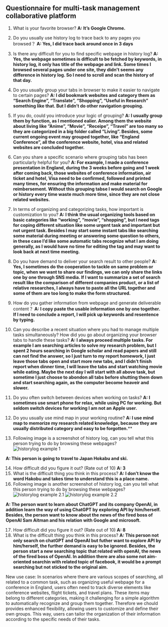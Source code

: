 ## Questionnaire for multi-task management collaborative platform

1.	What is your favorite browser?
**A: It’s Google Chrome.**
2.	Do you usually use history log to trace back to any pages you browsed？
**A: Yes, I did trace back around once in 3 days**
3.	Is there any difficult for you to find specific webpage in history log?
**A: Yes, the webpage sometimes is difficult to be fetched by keywords, in history log, it only has title of the webpage and link. Some times I browsed several pages under one site, they didn't seems any difference in history log. So I need to scroll and scan the history of that day.**
4.	Do you usually group your tabs in browser to make it easier to navigate to certain pages?
**A: I did bookmark websites and category them as “Search Engine”, “Translate”, “Shopping”, “Useful in Research” something like that. But I didn’t do other navigation grouping.**
5.	If you do, could you introduce your logic of grouping?
**A: I usually group them by function, as I mentioned ealier. Among them the website about living like ”Anime”, “Movie”, “Receipe”, “Travel” are too many so they are categorized in a big folder called ”Living”. Besides, some current ongoing event may grouped together, like “England Conference”, all the conference website, hotel, visa and related websites are concluded together.**
6.	Can you share a specific scenario where grouping tabs has been particularly helpful for you?
**A: For example, I made a conference presentation in England, during the 3 weeks before going and 1 week after coming back, those websites of conference information, air ticket and hotel, Visa need to be confirmed, followed and printed many times, for ensuring the information and make material for reimbersement. Without this grouping tabse I would search on Google or history every time waste much more time, since they are not close related websites.**
7.	In terms of organizing and categorizing tasks, how important is customization to you?
**A: I think the usual organizing tools based on basic categories like “working”, “movie”, “shopping”, but I need tags for coping different situation like some urgent task and important but not urgent task. Besides I may start some instant tabs like searching some material during meeting or answering some question to others, in these case I’d like some automatic tabs recognize what I am doing generally, as I would have no time for editing the tag and may want to look back at next time meeting.**
8.	Do you have demand to deliver your search result to other people?
**A: Yes, I sometimes do the cooperation to tackle on same problem or topic, when we want to share our findings, we can only share the links one by one through SNS media. If I want to summarize a set of search result like the comparison of different companies product, or a list of relative researches, I always have to paste all the URL together and some of them are too long to make the form structured.**
9.	How do you gather information from webpage and generate deliverable content？
**A: I copy paste the usable information one by one together. If I need to conclude a report, I will pick up keywords and resentence by typing.**
10.	Can you describe a recent situation where you had to manage multiple tasks simultaneously? How did you go about organizing your browser tabs to handle these tasks?
**A: I always proceed multiple tasks. For example I am searching articles to solve my research problem, but I spent 2 hours searching in Google scholar and read papers and still can not find the answer, so I just turn to my report homework, I just leave those tabs open and start more new tabs, and I didn’t finish report when dinner time, I will leave the tabs and start watching movie while eating. Maybe the next day I will start with all above task, but sometime I just choose to abondon all tabs before shutting them down and start searching again, as the computer become heaveir and slower.**

11.	Do you often switch between devices when working on tasks?
**A: I sometimes use smart phone for relax, while using PC for working. But seldom switch devices for working I am not an Apple user.**

12.	Do you usually use mind map in your working routine?
**A: I use mind map to memorize my research related knowledge, because they are usually distributed category and easy to be forgotten.****

13.	Following image is a screenshot of history log, can you tell what this person trying to do by browsing these webpages?
 ![historylog example 1](https://github.com/Vis4Sense/student-projects/blob/main/2023-2024/jiaqi-li/interview/example_1.png)
 
**A: This person is going to travel to Japan Hokabu and ski.**

14.	How difficult did you figure it out? (Rate out of 10)
**A: 3**
15.	What is the difficult thing you think in this process?
**A: I don’t know the word Hakobu and takes time to understand this is a place name.**
16.	Following image is another screenshot of history log, can you tell what this person trying to do by browsing these webpages?
![historylog example 2.1](https://github.com/Vis4Sense/student-projects/blob/main/2023-2024/jiaqi-li/interview/example_2_1.png)
![historylog example 2.2](https://github.com/Vis4Sense/student-projects/blob/main/2023-2024/jiaqi-li/interview/example_2_2.png)
 
**A: The person want to learn about ChatGPT and its company OpenAI, in addition learn the way of using ChatGPT by exploring API by him/herself. Besides, the person want to know about the news of the fired boss of OpenAI Sam Aitman and his relation with Google and microsoft.**

17.	How difficult did you figure it out? (Rate out of 10)
**A: 8**
18.	What is the difficult thing you think in this process?
**A: This person not only search on chatGPT and OpenAI but futher want to explore API by him/herself, the further demand is easy to be ignored. Besides, the person start a new searching topic that related with openAI, the news of the fired boss of OpenAI. In addition there are also some not aim-oriented searchin with related topic of facebook, it would be a prompt searching but not sticked to the original aim.**


New use case: 
In scenarios where there are various scopes of searching, all related to a common task, such as organizing useful webpage for a conference in England, users often need to track diverse elements like conference websites, flight tickets, and travel plans. These items may belong to different categories, making it challenging for a simple algorithm to automatically recognize and group them together. Therefore we chould provides enhanced flexibility, allowing users to customize and define their own groups. This way, users can tailor the organization of their information according to the specific needs of their tasks.
